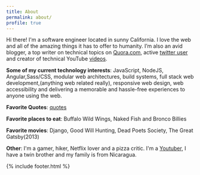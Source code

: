 ```yaml
---
title: About
permalink: about/
profile: true
---
```


Hi there! I'm a software engineer located in sunny California. I love the web and all of the amazing things it has to offer to humanity. I’m also an avid blogger, a top writer on technical topics on [Quora.com](https://www.quora.com/profile/Clifford-Fajardo), active [twitter user](https://twitter.com/cliffordfajard0) and creator of technical YouTube [videos](https://youtube.com/cliffordfajardo).


**Some of my current technology interests**:
JavaScript, NodeJS, Angular,Sass/CSS, modular web architectures, build systems, full stack web development,(anything web related really), responsive web design, web accessibility and delivering a memorable and hassle-free experiences to anyone using the web.


**Favorite Quotes**:
[quotes](https://gist.github.com/cliffordfajardo/3b710aa0b25434efde4a)


**Favorite places to eat**:
Buffalo Wild Wings, Naked Fish and Bronco Billies

**Favorite movies**:
 Django, Good Will Hunting, Dead Poets Society, The Great Gatsby(2013)

**Other**:
I'm a gamer, hiker, Netflix lover and a pizza critic. I'm a [Youtuber](https://youtube.com/cliffordfajardo), I have a twin brother and my family is from Nicaragua.


{% include footer.html %}
